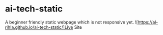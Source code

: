# ai-tech-static
A beginner friendly static webpage which is not responsive yet.
![https://al-rihla.github.io/ai-tech-static/]Live Site
